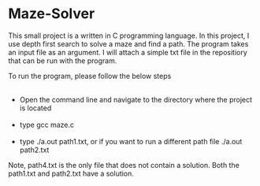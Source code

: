 # Maze-Solver

This small project is a written in C programming language. In this project, I use depth first search to solve a maze and find a path. The program takes an input file as an argument. I will attach a simple txt file in the repositiory that can be run with the program. 

<p> To run the program, please follow the below steps </p>
<ul>
  <br> <li> Open the command line and navigate to the directory where the project is located</br> </li>
  <br> <li> type gcc maze.c </br></li>
  <br> <li> type ./a.out path1.txt, or if you want to run a different path file ./a.out path2.txt </br></li>
 </ul>
 
<p> Note, path4.txt is the only file that does not contain a solution. Both the path1.txt and path2.txt have a solution. </p> 
